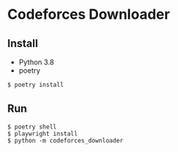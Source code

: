 # Codeforces Downloader

## Install

- Python 3.8
- poetry

```shell
$ poetry install
```

## Run

```shell
$ poetry shell
$ playwright install
$ python -m codeforces_downloader 
```